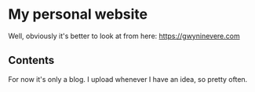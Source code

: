 # My personal website
Well, obviously it's better to look at from here: https://gwyninevere.com

## Contents
For now it's only a blog. I upload whenever I have an idea, so pretty often.
